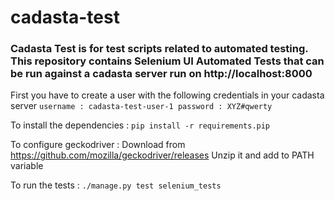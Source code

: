 # cadasta-test
### Cadasta Test is for test scripts related to automated testing. This repository contains Selenium UI Automated Tests that can be run against a cadasta server run on http://localhost:8000

First you have to create a user with the following credentials in your cadasta server
`username : cadasta-test-user-1
 password : XYZ#qwerty`

To install the dependencies :
	`pip install -r requirements.pip`

To configure geckodriver :
	Download from https://github.com/mozilla/geckodriver/releases
	Unzip it and add to PATH variable

To run the tests :
       `./manage.py test selenium_tests`
